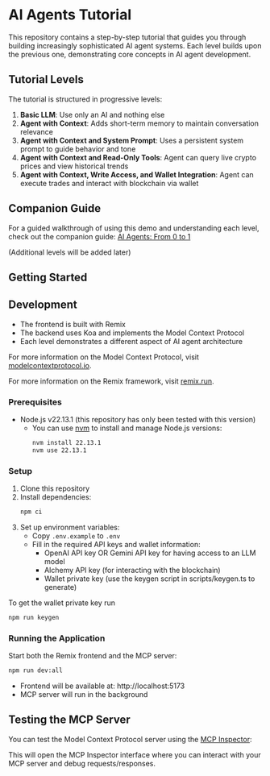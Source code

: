# AI Agents Tutorial

This repository contains a step-by-step tutorial that guides you through building increasingly sophisticated AI agent systems. Each level builds upon the previous one, demonstrating core concepts in AI agent development.

## Tutorial Levels

The tutorial is structured in progressive levels:

1. **Basic LLM**: Use only an AI and nothing else
2. **Agent with Context**: Adds short-term memory to maintain conversation relevance
3. **Agent with Context and System Prompt**: Uses a persistent system prompt to guide behavior and tone
4. **Agent with Context and Read-Only Tools**: Agent can query live crypto prices and view historical trends
5. **Agent with Context, Write Access, and Wallet Integration**: Agent can execute trades and interact with blockchain via wallet


## Companion Guide

For a guided walkthrough of using this demo and understanding each level, check out the companion guide: [AI Agents: From 0 to 1](https://melboudi.substack.com/p/ai-agents-from-0-to-1)



(Additional levels will be added later)

## Getting Started

## Development

- The frontend is built with Remix
- The backend uses Koa and implements the Model Context Protocol
- Each level demonstrates a different aspect of AI agent architecture

For more information on the Model Context Protocol, visit [modelcontextprotocol.io](https://modelcontextprotocol.io).

For more information on the Remix framework, visit [remix.run](https://remix.run).


### Prerequisites

- Node.js v22.13.1 (this repository has only been tested with this version)
  - You can use [nvm](https://github.com/nvm-sh/nvm) to install and manage Node.js versions:
    ```sh
    nvm install 22.13.1
    nvm use 22.13.1
    ```

### Setup

1. Clone this repository
2. Install dependencies:
   ```sh
   npm ci
   ```
3. Set up environment variables:
   - Copy `.env.example` to `.env`
   - Fill in the required API keys and wallet information:
     - OpenAI API key OR Gemini API key for having access to an LLM model
     - Alchemy API key (for interacting with the blockchain)
     - Wallet private key (use the keygen script in scripts/keygen.ts to generate)

To get the wallet private key run

```sh
npm run keygen
```

### Running the Application

Start both the Remix frontend and the MCP server:

```sh
npm run dev:all
```

- Frontend will be available at: http://localhost:5173
- MCP server will run in the background

## Testing the MCP Server

You can test the Model Context Protocol server using the [MCP Inspector](https://github.com/modelcontextprotocol/inspector):


This will open the MCP Inspector interface where you can interact with your MCP server and debug requests/responses.


